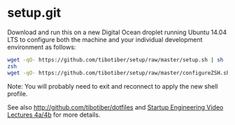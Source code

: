 setup.git
=========
Download and run this on a new Digital Ocean droplet running Ubuntu 14.04 LTS to
configure both the machine and your individual development environment as
follows:

```sh
wget -qO- https://github.com/tibotiber/setup/raw/master/setup.sh | sh
zsh
wget -qO- https://github.com/tibotiber/setup/raw/master/configureZSH.sh | zsh
```

Note: You will probably need to exit and reconnect to apply the new shell profile.

See also http://github.com/tibotiber/dotfiles and
[Startup Engineering Video Lectures 4a/4b](https://class.coursera.org/startup-001/lecture/index)
for more details.






